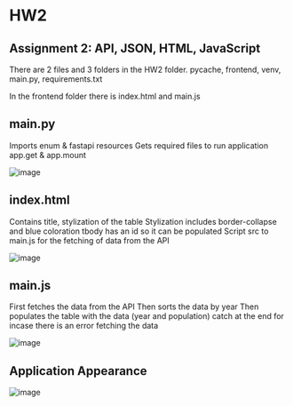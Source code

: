 # HW2
## Assignment 2: API, JSON, HTML, JavaScript

There are 2 files and 3 folders in the HW2 folder. pycache, frontend, venv, main.py, requirements.txt

In the frontend folder there is index.html and main.js

## main.py
Imports enum & fastapi resources
Gets required files to run application
  app.get & app.mount

![image](https://github.com/KyraEvjen/HW2/assets/156963640/2afaef64-d582-4531-aec5-557ea1db3434)


## index.html
Contains title, stylization of the table
  Stylization includes border-collapse and blue coloration
tbody has an id so it can be populated
Script src to main.js for the fetching of data from the API

![image](https://github.com/KyraEvjen/HW2/assets/156963640/4f2af858-d911-4afc-9346-d3576c85e593)

## main.js
First fetches the data from the API
Then sorts the data by year
Then populates the table with the data (year and population)
catch at the end for incase there is an error fetching the data

![image](https://github.com/KyraEvjen/HW2/assets/156963640/b300fcc9-05bd-42a5-a4b9-1db626bf5b31)

## Application Appearance
![image](https://github.com/KyraEvjen/HW2/assets/156963640/bcb662a1-4fff-493f-8bf6-3d07faffce55)
